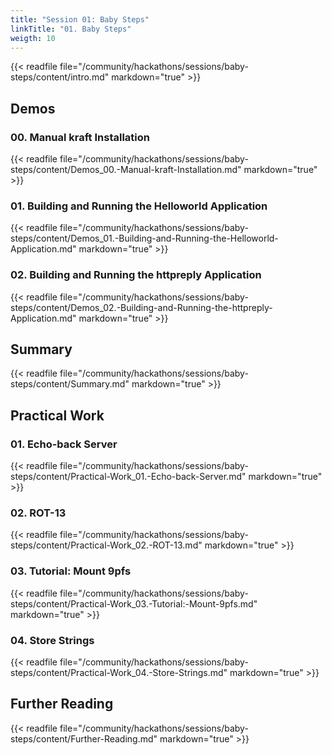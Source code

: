 ```yaml
---
title: "Session 01: Baby Steps"
linkTitle: "01. Baby Steps"
weigth: 10
---
```


{{< readfile file="/community/hackathons/sessions/baby-steps/content/intro.md" markdown="true" >}}

## Demos

### 00. Manual kraft Installation

{{< readfile file="/community/hackathons/sessions/baby-steps/content/Demos_00.-Manual-kraft-Installation.md" markdown="true" >}}

### 01. Building and Running the Helloworld Application

{{< readfile file="/community/hackathons/sessions/baby-steps/content/Demos_01.-Building-and-Running-the-Helloworld-Application.md" markdown="true" >}}

### 02. Building and Running the httpreply Application

{{< readfile file="/community/hackathons/sessions/baby-steps/content/Demos_02.-Building-and-Running-the-httpreply-Application.md" markdown="true" >}}

## Summary

{{< readfile file="/community/hackathons/sessions/baby-steps/content/Summary.md" markdown="true" >}}

## Practical Work

### 01. Echo-back Server

{{< readfile file="/community/hackathons/sessions/baby-steps/content/Practical-Work_01.-Echo-back-Server.md" markdown="true" >}}

### 02. ROT-13

{{< readfile file="/community/hackathons/sessions/baby-steps/content/Practical-Work_02.-ROT-13.md" markdown="true" >}}

### 03. Tutorial: Mount 9pfs

{{< readfile file="/community/hackathons/sessions/baby-steps/content/Practical-Work_03.-Tutorial:-Mount-9pfs.md" markdown="true" >}}

### 04. Store Strings

{{< readfile file="/community/hackathons/sessions/baby-steps/content/Practical-Work_04.-Store-Strings.md" markdown="true" >}}

## Further Reading

{{< readfile file="/community/hackathons/sessions/baby-steps/content/Further-Reading.md" markdown="true" >}}

